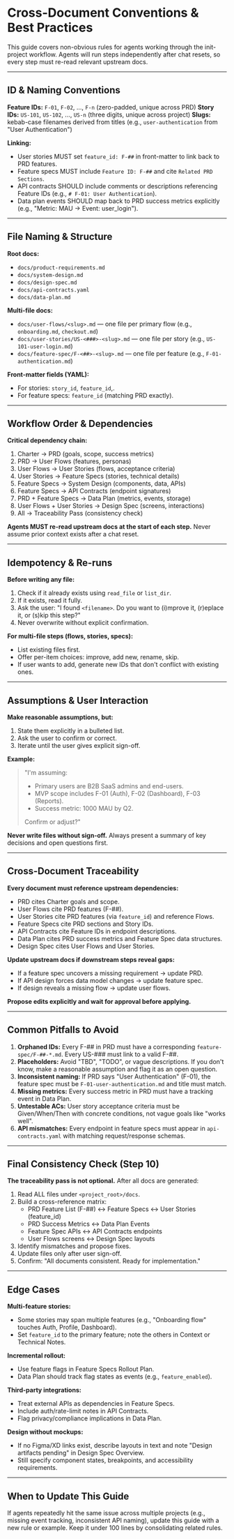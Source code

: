 # Cross-Document Conventions & Best Practices

This guide covers non-obvious rules for agents working through the init-project workflow. Agents will run steps independently after chat resets, so every step must re-read relevant upstream docs.

---

## ID & Naming Conventions

**Feature IDs:** `F-01`, `F-02`, ..., `F-n` (zero-padded, unique across PRD)
**Story IDs:** `US-101`, `US-102`, ..., `US-n` (three digits, unique across project)
**Slugs:** kebab-case filenames derived from titles (e.g., `user-authentication` from "User Authentication")

**Linking:**
- User stories MUST set `feature_id: F-##` in front-matter to link back to PRD features.
- Feature specs MUST include `Feature ID: F-##` and cite `Related PRD Sections`.
- API contracts SHOULD include comments or descriptions referencing Feature IDs (e.g., `# F-01: User Authentication`).
- Data plan events SHOULD map back to PRD success metrics explicitly (e.g., "Metric: MAU → Event: user_login").

---

## File Naming & Structure

**Root docs:**
- `docs/product-requirements.md`
- `docs/system-design.md`
- `docs/design-spec.md`
- `docs/api-contracts.yaml`
- `docs/data-plan.md`

**Multi-file docs:**
- `docs/user-flows/<slug>.md` — one file per primary flow (e.g., `onboarding.md`, `checkout.md`)
- `docs/user-stories/US-<###>-<slug>.md` — one file per story (e.g., `US-101-user-login.md`)
- `docs/feature-spec/F-<##>-<slug>.md` — one file per feature (e.g., `F-01-authentication.md`)

**Front-matter fields (YAML):**
- For stories: `story_id`, `feature_id`,.
- For feature specs: `feature_id` (matching PRD exactly).
---

## Workflow Order & Dependencies

**Critical dependency chain:**
1. Charter → PRD (goals, scope, success metrics)
2. PRD → User Flows (features, personas)
3. User Flows → User Stories (flows, acceptance criteria)
4. User Stories → Feature Specs (stories, technical details)
5. Feature Specs → System Design (components, data, APIs)
6. Feature Specs → API Contracts (endpoint signatures)
7. PRD + Feature Specs → Data Plan (metrics, events, storage)
8. User Flows + User Stories → Design Spec (screens, interactions)
9. All → Traceability Pass (consistency check)

**Agents MUST re-read upstream docs at the start of each step.** Never assume prior context exists after a chat reset.

---

## Idempotency & Re-runs

**Before writing any file:**
1. Check if it already exists using `read_file` or `list_dir`.
2. If it exists, read it fully.
3. Ask the user: "I found `<filename>`. Do you want to (i)mprove it, (r)eplace it, or (s)kip this step?"
4. Never overwrite without explicit confirmation.

**For multi-file steps (flows, stories, specs):**
- List existing files first.
- Offer per-item choices: improve, add new, rename, skip.
- If user wants to add, generate new IDs that don't conflict with existing ones.

---

## Assumptions & User Interaction

**Make reasonable assumptions, but:**
1. State them explicitly in a bulleted list.
2. Ask the user to confirm or correct.
3. Iterate until the user gives explicit sign-off.

**Example:**
> "I'm assuming:
> - Primary users are B2B SaaS admins and end-users.
> - MVP scope includes F-01 (Auth), F-02 (Dashboard), F-03 (Reports).
> - Success metric: 1000 MAU by Q2.
> 
> Confirm or adjust?"

**Never write files without sign-off.** Always present a summary of key decisions and open questions first.

---

## Cross-Document Traceability

**Every document must reference upstream dependencies:**
- PRD cites Charter goals and scope.
- User Flows cite PRD features (F-##).
- User Stories cite PRD features (via `feature_id`) and reference Flows.
- Feature Specs cite PRD sections and Story IDs.
- API Contracts cite Feature IDs in endpoint descriptions.
- Data Plan cites PRD success metrics and Feature Spec data structures.
- Design Spec cites User Flows and User Stories.

**Update upstream docs if downstream steps reveal gaps:**
- If a feature spec uncovers a missing requirement → update PRD.
- If API design forces data model changes → update feature spec.
- If design reveals a missing flow → update user flows.

**Propose edits explicitly and wait for approval before applying.**

---

## Common Pitfalls to Avoid

1. **Orphaned IDs:** Every F-## in PRD must have a corresponding `feature-spec/F-##-*.md`. Every US-### must link to a valid F-##.
2. **Placeholders:** Avoid "TBD", "TODO", or vague descriptions. If you don't know, make a reasonable assumption and flag it as an open question.
3. **Inconsistent naming:** If PRD says "User Authentication" (F-01), the feature spec must be `F-01-user-authentication.md` and title must match.
4. **Missing metrics:** Every success metric in PRD must have a tracking event in Data Plan.
5. **Untestable ACs:** User story acceptance criteria must be Given/When/Then with concrete conditions, not vague goals like "works well".
6. **API mismatches:** Every endpoint in feature specs must appear in `api-contracts.yaml` with matching request/response schemas.

---

## Final Consistency Check (Step 10)

**The traceability pass is not optional.** After all docs are generated:
1. Read ALL files under `<project_root>/docs`.
2. Build a cross-reference matrix:
   - PRD Feature List (F-##) ↔ Feature Specs ↔ User Stories (feature_id)
   - PRD Success Metrics ↔ Data Plan Events
   - Feature Spec APIs ↔ API Contracts endpoints
   - User Flows screens ↔ Design Spec layouts
3. Identify mismatches and propose fixes.
4. Update files only after user sign-off.
5. Confirm: "All documents consistent. Ready for implementation."

---

## Edge Cases

**Multi-feature stories:**
- Some stories may span multiple features (e.g., "Onboarding flow" touches Auth, Profile, Dashboard).
- Set `feature_id` to the primary feature; note the others in Context or Technical Notes.

**Incremental rollout:**
- Use feature flags in Feature Specs Rollout Plan.
- Data Plan should track flag states as events (e.g., `feature_enabled`).

**Third-party integrations:**
- Treat external APIs as dependencies in Feature Specs.
- Include auth/rate-limit notes in API Contracts.
- Flag privacy/compliance implications in Data Plan.

**Design without mockups:**
- If no Figma/XD links exist, describe layouts in text and note "Design artifacts pending" in Design Spec Overview.
- Still specify component states, breakpoints, and accessibility requirements.

---

## When to Update This Guide

If agents repeatedly hit the same issue across multiple projects (e.g., missing event tracking, inconsistent API naming), update this guide with a new rule or example. Keep it under 100 lines by consolidating related rules.

